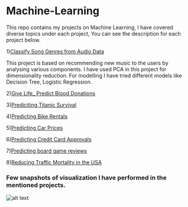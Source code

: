# Machine-Learning

This repo contains my projects on Machine Learning, I have covered diverse topics under each project, You can see the description for each project below.

1)[Classify Song Genres from Audio Data](https://github.com/ammarshaikh123/Projects-on-Machine-Learning/tree/master/Classify%20Song%20Genres%20from%20Audio%20Data)

This project is based on recommending new music to the users by analysing various components. I have used PCA in this project for dimensionality reduction. For modelling I have tried different models like Decision Tree, Logistic Regression.

2)[Give Life_ Predict Blood Donations](https://github.com/ammarshaikh123/Projects-on-Machine-Learning/tree/master/Give%20Life_%20Predict%20Blood%20Donations)


3)[Prediciting Titanic Survival](https://github.com/ammarshaikh123/Projects-on-Machine-Learning/tree/master/Prediciting%20Titanic%20Survival)


4)[Predicting Bike Rentals](https://github.com/ammarshaikh123/Projects-on-Machine-Learning/tree/master/Predicting%20Bike%20Rentals)


5)[Predicting Car Prices](https://github.com/ammarshaikh123/Projects-on-Machine-Learning/tree/master/Predicting%20Car%20Prices)


6)[Predicting Credit Card Approvals](https://github.com/ammarshaikh123/Projects-on-Machine-Learning/tree/master/Predicting%20Credit%20Card%20Approvals)

7)[Predicting board game reviews](https://github.com/ammarshaikh123/Projects-on-Machine-Learning/tree/master/Predicting%20board%20game%20reviews)


8)[Reducing Traffic Mortality in the USA](https://github.com/ammarshaikh123/Projects-on-Machine-Learning/tree/master/Reducing%20Traffic%20Mortality%20in%20the%20USA)


### Few snapshots of visualization I have performed in the mentioned projects.

![alt text](https://github.com/ammarshaikh123/Projects-on-Machine-Learning/blob/master/ML.png)
